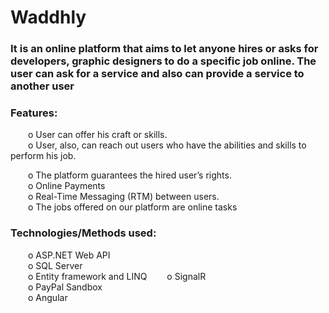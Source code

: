 # Waddhly
### It is an online platform that aims to let anyone hires or asks for developers, graphic designers to do a specific job online. The user can ask for a service and also can provide a service to another user
### Features: <br>
&emsp;&emsp;o User can offer his craft or skills.
<br>
&emsp;&emsp;o User, also, can reach out users who have the abilities and skills to perform his job.
<br>

&emsp;&emsp;o The platform guarantees the hired user’s rights.
<br>
&emsp;&emsp;o Online Payments
<br>
&emsp;&emsp;o Real-Time Messaging (RTM) between users.
<br>
&emsp;&emsp;o The jobs offered on our platform are online tasks
### Technologies/Methods used: <br>
&emsp;&emsp;o ASP.NET Web API<br>
&emsp;&emsp;o SQL Server<br>
&emsp;&emsp;o Entity framework and LINQ
&emsp;&emsp;o SignalR<br>
&emsp;&emsp;o PayPal Sandbox<br>
&emsp;&emsp;o Angular<br>
